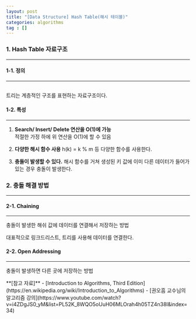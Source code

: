 ```yaml
---
layout: post
title: "[Data Structure] Hash Table(해시 테이블)"
categories: algorithms
tag : []
---
```


### 1. Hash Table 자료구조
---

#### 1-1. 정의 
---
![]()

트리는 계층적인 구조를 표현하는 자료구조이다.  

#### 1-2. 특성
---
1. **Search/ Insert/ Delete 연산을 O(1)에 가능**  
적절한 가정 하에 위 연산을 O(1)에 할 수 있음<br>

2. **다양한 해시 함수 사용**
h(k) = k % m 등 다양한 함수를 사용한다. <br>

3. **충돌이 발생할 수 있다.**
해시 함수를 거쳐 생성된 키 값에 이미 다른 데이터가 들어가있는 경우 충돌이 발생한다.<br>

### 2. 충돌 해결 방법
---

#### 2-1. Chaining
---
충돌이 발생한 해쉬 값에 데이터를 연결해서 저장하는 방법<br>

대표적으로 링크드리스트, 트리를 사용해 데이터를 연결한다.<br>


#### 2-2. Open Addressing
---
충돌이 발생하면 다른 곳에 저장하는 방법<br>


<div class="divider"></div>
**[참고 자료]**
- [Introduction to Algorithms, Third Edition](https://en.wikipedia.org/wiki/Introduction_to_Algorithms)
- [권오흠 교수님의 알고리즘 강의](https://www.youtube.com/watch?v=i4ZDgJS0_yM&list=PL52K_8WQO5oUuH06MLOrah4h05TZ4n38l&index=34)
